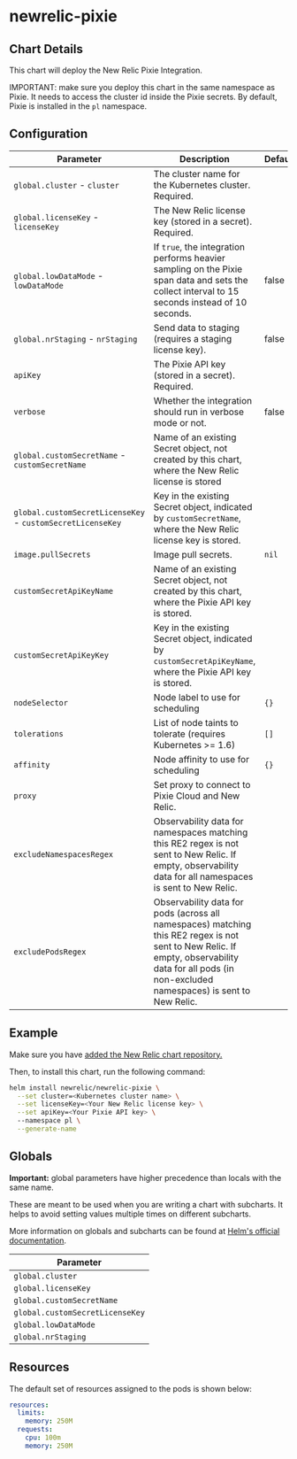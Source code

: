 # newrelic-pixie

## Chart Details

This chart will deploy the New Relic Pixie Integration.

IMPORTANT: make sure you deploy this chart in the same namespace as Pixie.
It needs to access the cluster id inside the Pixie secrets.
By default, Pixie is installed in the `pl` namespace.

## Configuration

| Parameter                                                  | Description                                                                                                                                                                                        | Default               |
| ---------------------------------------------------------- | -------------------------------------------------------------------------------------------------------------------------------------------------------------------------------------------------- | --------------------- |
| `global.cluster` - `cluster`                               | The cluster name for the Kubernetes cluster. Required.                                                                                                                                             |                       |
| `global.licenseKey` - `licenseKey`                         | The New Relic license key (stored in a secret). Required.                                                                                                                                          |                       |
| `global.lowDataMode` - `lowDataMode`                       | If `true`, the integration performs heavier sampling on the Pixie span data and sets the collect interval to 15 seconds instead of 10 seconds.                                                     | false                 |
| `global.nrStaging` - `nrStaging`                           | Send data to staging (requires a staging license key).                                                                                                                                             | false                 |
| `apiKey`                                                   | The Pixie API key (stored in a secret). Required.                                                                                                                                                  |                       |
| `verbose`                                                  | Whether the integration should run in verbose mode or not.                                                                                                                                         | false                 |
| `global.customSecretName` - `customSecretName`             | Name of an existing Secret object, not created by this chart, where the New Relic license is stored                                                                                                |                       |
| `global.customSecretLicenseKey` - `customSecretLicenseKey` | Key in the existing Secret object, indicated by `customSecretName`, where the New Relic license key is stored.                                                                                     |                       |
| `image.pullSecrets`                                        | Image pull secrets.                                                                                                                                                                                | `nil`                 |
| `customSecretApiKeyName`                                   | Name of an existing Secret object, not created by this chart, where the Pixie API key is stored.                                                                                                   |                       |
| `customSecretApiKeyKey`                                    | Key in the existing Secret object, indicated by `customSecretApiKeyName`, where the Pixie API key is stored.                                                                                       |                       |
| `nodeSelector`                                             | Node label to use for scheduling                                                                                                                                                                                                      | `{}`                                   |
| `tolerations`                                              | List of node taints to tolerate (requires Kubernetes >= 1.6)                                                                                                                                                                          | `[]`                                   |
| `affinity`                                                 | Node affinity to use for scheduling                                                                                                                                                                                            | `{}`                  |
| `proxy`                                                    | Set proxy to connect to Pixie Cloud and New Relic.                                                                                                                                                 |                       |
| `excludeNamespacesRegex`                                   | Observability data for namespaces matching this RE2 regex is not sent to New Relic. If empty, observability data for all namespaces is sent to New Relic.                                          |                       |
| `excludePodsRegex`                                         | Observability data for pods (across all namespaces) matching this RE2 regex is not sent to New Relic. If empty, observability data for all pods (in non-excluded namespaces) is sent to New Relic. |                       |

## Example

Make sure you have [added the New Relic chart repository.](../../README.md#installing-charts)

Then, to install this chart, run the following command:

```sh
helm install newrelic/newrelic-pixie \
  --set cluster=<Kubernetes cluster name> \
  --set licenseKey=<Your New Relic license key> \
  --set apiKey=<Your Pixie API key> \ 
  --namespace pl \
  --generate-name
```

## Globals

**Important:** global parameters have higher precedence than locals with the same name.

These are meant to be used when you are writing a chart with subcharts. It helps to avoid
setting values multiple times on different subcharts.

More information on globals and subcharts can be found at [Helm's official documentation](https://helm.sh/docs/topics/chart_template_guide/subcharts_and_globals/).

| Parameter                       |
| ------------------------------- |
| `global.cluster`                |
| `global.licenseKey`             |
| `global.customSecretName`       |
| `global.customSecretLicenseKey` |
| `global.lowDataMode`            |
| `global.nrStaging`              |

## Resources

The default set of resources assigned to the pods is shown below:

```yaml
resources:
  limits:
    memory: 250M
  requests:
    cpu: 100m
    memory: 250M
```

